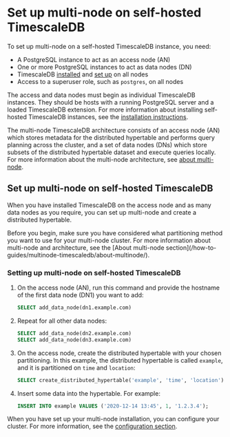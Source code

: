 # Set up multi-node on self-hosted TimescaleDB
To set up multi-node on a self-hosted TimescaleDB instance, you need:
*   A PostgreSQL instance to act as an access node (AN)
*   One or more PostgreSQL instances to act as data nodes (DN)
*   TimescaleDB [installed][install] and [set up][setup] on all nodes
*   Access to a superuser role, such as `postgres`, on all nodes

The access and data nodes must begin as individual TimescaleDB instances.
They should be hosts with a running PostgreSQL server and a loaded TimescaleDB
extension. For more information about installing self-hosted TimescaleDB
instances, see the [installation instructions][install].

The multi-node TimescaleDB architecture consists of an access node (AN) which
stores metadata for the distributed hypertable and performs query planning
across the cluster, and a set of data nodes (DNs) which store subsets of the
distributed hypertable dataset and execute queries locally. For more information
about the multi-node architecture, see [about multi-node][about-multi-node].

## Set up multi-node on self-hosted TimescaleDB
When you have installed TimescaleDB on the access node and as many data nodes as
you require, you can set up multi-node and create a distributed hypertable.

<highlight type="note">
Before you begin, make sure you have considered what partitioning method you
want to use for your multi-node cluster. For more information about multi-node
and architecture, see the
[About multi-node section](/how-to-guides/multinode-timescaledb/about-multinode/).
</highlight>

<procedure>

### Setting up multi-node on self-hosted TimescaleDB
1.  On the access node (AN), run this command and provide the hostname of the
    first data node (DN1) you want to add:
    ```sql
    SELECT add_data_node(dn1.example.com)
    ```
1.  Repeat for all other data nodes:
    ```sql
    SELECT add_data_node(dn2.example.com)
    SELECT add_data_node(dn3.example.com)
    ```
1.  On the access node, create the distributed hypertable with your chosen
    partitioning. In this example, the distributed hypertable is called
    `example`, and it is partitioned on `time` and `location`:
    ```sql
    SELECT create_distributed_hypertable('example', 'time', 'location');
    ```
1.  Insert some data into the hypertable. For example:
    ```sql
    INSERT INTO example VALUES ('2020-12-14 13:45', 1, '1.2.3.4');
    ```

</procedure>

When you have set up your multi-node installation, you can configure your
cluster. For more information, see the [configuration section][configuration].

[configuration]: /how-to-guides/multinode-timescaledb/multinode-config/
[install]: /how-to-guides/install-timescaledb
[setup]: /how-to-guides/install-timescaledb/post-install-setup
[about-multi-node]: /how-to-guides/multinode-timescaledb/about-multinode/
